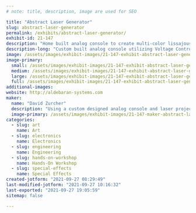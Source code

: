 ```yaml
---
# note: title, description, image are used for SEO

title: "Abstract Laser Generator"
slug: abstract-laser-generator
permalink: /exhibits/abstract-laser-generator/
exhibit-id: 21-147
description: "Home built analog console to create multi-color lissajous type patterns in laser light!"
description-long: "Custom built analog console utilizing Voltage Controlled Quadrature Oscillators (VCQO), Voltage Controlled Amplifiers (VCA), rotation processors and low frequency oscillators. These signals are summed together to connect to a vector based (XY) laser projector to create multicolored abstract images in laser light."
image: /assets/images/exhibit-images/21-147-exhibit-abstract-laser-generator-bb80d4f2-1b02-4440-90fa-d12db06c5e6f-large.jpeg
image-primary: 
  small: /assets/images/exhibit-images/21-147-exhibit-abstract-laser-generator-bb80d4f2-1b02-4440-90fa-d12db06c5e6f-small.jpeg
  medium: /assets/images/exhibit-images/21-147-exhibit-abstract-laser-generator-bb80d4f2-1b02-4440-90fa-d12db06c5e6f-medium.jpeg
  large: /assets/images/exhibit-images/21-147-exhibit-abstract-laser-generator-bb80d4f2-1b02-4440-90fa-d12db06c5e6f-large.jpeg
  full: /assets/images/exhibit-images/21-147-exhibit-abstract-laser-generator-bb80d4f2-1b02-4440-90fa-d12db06c5e6f-full.jpeg
additional-images: 
website: http://aldebaran-systems.com
maker: 
  name: "David Zurcher"
  description: "Using a custom designed analog console and laser projector to create multicolor abstract patterns in laser light."
  image-primary: /assets/images/exhibit-images/21-147-maker-abstract-laser-generator-b0d54de9-4743-4255-83a5-9c577b8ade1e-medium.jpeg
categories: 
  - slug: art
    name: Art
  - slug: electronics
    name: Electronics
  - slug: engineering
    name: Engineering
  - slug: hands-on-workshop
    name: Hands-On Workshop
  - slug: special-effects
    name: Special Effects
created-jotform: "2021-09-27 08:29:49"
last-modified-jotform: "2021-09-27 10:16:32"
last-exported: "2021-09-27 19:05:59"
sitemap: false

---
```

